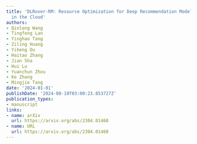 ```yaml
---
title: 'DLRover-RM: Resource Optimization for Deep Recommendation Models Training
  in the Cloud'
authors:
- Qinlong Wang
- Tingfeng Lan
- Yinghao Tang
- Ziling Huang
- Yiheng Du
- Haitao Zhang
- Jian Sha
- Hui Lu
- Yuanchun Zhou
- Ke Zhang
- Mingjie Tang
date: '2024-01-01'
publishDate: '2024-08-10T03:00:23.853727Z'
publication_types:
- manuscript
links:
- name: arXiv
  url: https://arxiv.org/abs/2304.01468
- name: URL
  url: https://arxiv.org/abs/2304.01468
---
```

